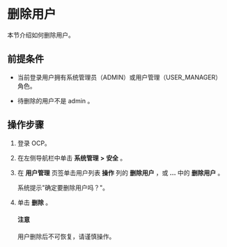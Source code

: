 删除用户
=========================

本节介绍如何删除用户。

**前提条件**
-----------------------------

* 当前登录用户拥有系统管理员（ADMIN）或用户管理（USER_MANAGER）角色。



* 待删除的用户不是 admin 。






操作步骤
-------------------------

1. 登录 OCP。



2. 在左侧导航栏中单击 **系统管理** **\>** **安全** 。



3. 在 **用户管理** 页签单击用户列表 **操作** 列的 **删除用户** ，或 **...** 中的 **删除用户** 。

   系统提示"确定要删除用户吗？"。


4. 单击 **删除** 。

   <main id="notice" type='notice'><h4>注意</h4><p>用户删除后不可恢复，请谨慎操作。</p></main>






